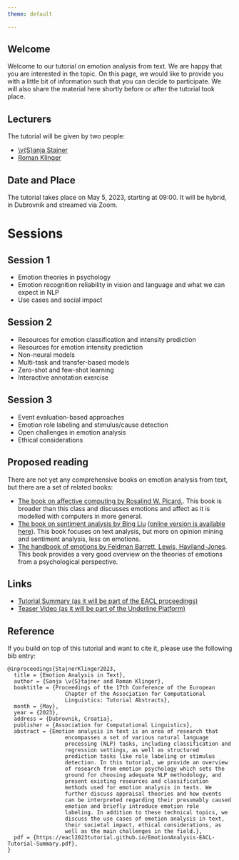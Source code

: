 ```yaml
---
theme: default

---
```


## Welcome

Welcome to our tutorial on emotion analysis from text. We are happy that you are interested in the topic. On this page, we would like to provide you with a little bit of information such that you can decide to participate. We will also share the material here shortly before or after the tutorial took place.

## Lecturers

The tutorial will be given by two people:

* [\v{S}anja Stajner](https://stajnersanja.wixsite.com/sanja)
* [Roman Klinger](https://www.romanklinger.de/)

## Date and Place

The tutorial takes place on May 5, 2023, starting at 09:00. It will be hybrid, in Dubrovnik and streamed via Zoom.

# Sessions

## Session 1

* Emotion theories in psychology
* Emotion recognition reliability in vision and language and what we can expect in NLP
* Use cases and social impact

## Session 2

* Resources for emotion classification and intensity prediction
* Resources for emotion intensity prediction
* Non-neural models
* Multi-task and transfer-based models
* Zero-shot and few-shot learning
* Interactive annotation exercise

## Session 3

* Event evaluation-based approaches
* Emotion role labeling and stimulus/cause detection
* Open challenges in emotion analysis
* Ethical considerations

## Proposed reading

There are not yet any comprehensive books on emotion analysis from text, but there are a set of related books:

* [The book on affective computing by Rosalind W. Picard.](https://mitpress.mit.edu/books/affective-computing). This book is broader than this class and discusses emotions and affect as it is modelled with computers in more general.
* [The book on sentiment analysis by Bing Liu](https://doi.org/10.1017/CBO9781139084789) [(online version is available here](https://www.cs.uic.edu/~liub/FBS/SentimentAnalysis-and-OpinionMining.pdf)). This book focuses on text analysis, but more on opinion mining and sentiment analysis, less on emotions.
* [The handbook of emotions by Feldman Barrett, Lewis, Haviland-Jones](https://www.guilford.com/books/Handbook-of-Emotions/Barrett-Lewis-Haviland-Jones/9781462536368/editors). This book provides a very good overview on the theories of emotions from a psychological perspective.

## Links

* [Tutorial Summary (as it will be part of the EACL proceedings)](EmotionAnalysis-EACL-Tutorial-Summary.pdf)
* [Teaser Video (as it will be part of the Underline Platform)](https://www.romanklinger.de/EmotionAnalysis-EACL-Tutorial-Teaser.mp4)

## Reference

If you build on top of this tutorial and want to cite it, please use the following bib entry:

```
@inproceedings{StajnerKlinger2023,
  title = {Emotion Analysis in Text},
  author = {Sanja \v{S}tajner and Roman Klinger},
  booktitle = {Proceedings of the 17th Conference of the European
                  Chapter of the Association for Computational
                  Linguistics: Tutorial Abstracts},
  month = {May},
  year = {2023},
  address = {Dubrovnik, Croatia},
  publisher = {Association for Computational Linguistics},
  abstract = {Emotion analysis in text is an area of research that
                  encompasses a set of various natural language
                  processing (NLP) tasks, including classification and
                  regression settings, as well as structured
                  prediction tasks like role labeling or stimulus
                  detection. In this tutorial, we provide an overview
                  of research from emotion psychology which sets the
                  ground for choosing adequate NLP methodology, and
                  present existing resources and classification
                  methods used for emotion analysis in texts. We
                  further discuss appraisal theories and how events
                  can be interpreted regarding their presumably caused
                  emotion and briefly introduce emotion role
                  labeling. In addition to these technical topics, we
                  discuss the use cases of emotion analysis in text,
                  their societal impact, ethical considerations, as
                  well as the main challenges in the field.},
  pdf = {https://eacl2023tutorial.github.io/EmotionAnalysis-EACL-Tutorial-Summary.pdf},
}
```

